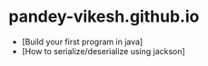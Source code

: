 # pandey-vikesh.github.io

- [Build your first program in java]
- [How to serialize/deserialize using jackson]

